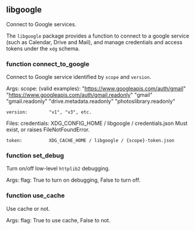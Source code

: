 ## libgoogle

Connect to Google services.

The `libgoogle` package provides a function to connect to a google
service (such as Calendar, Drive and Mail), and manage credentials
and access tokens under the `xdg` schema.


### function connect_to_google

Connect to Google service identified by `scope` and `version`.

Args:
    scope:          (valid examples):
                    "https://www.googleapis.com/auth/gmail"
                    "https://www.googleapis.com/auth/gmail.readonly"
                    "gmail"
                    "gmail.readonly"
                    "drive.metadata.readonly"
                    "photoslibrary.readonly"

    version:        "v1", "v3", etc.

Files:
    credentials:    XDG_CONFIG_HOME / libgoogle / credentials.json
                    Must exist, or raises FileNotFoundError.

    token:          XDG_CACHE_HOME / libgoogle / {scope}-token.json


### function set_debug

Turn on/off low-level `httplib2` debugging.

Args:
    flag:   True to turn on debugging, False to turn off.


### function use_cache

Use cache or not.

Args:
    flag:   True to use cache, False to not.


